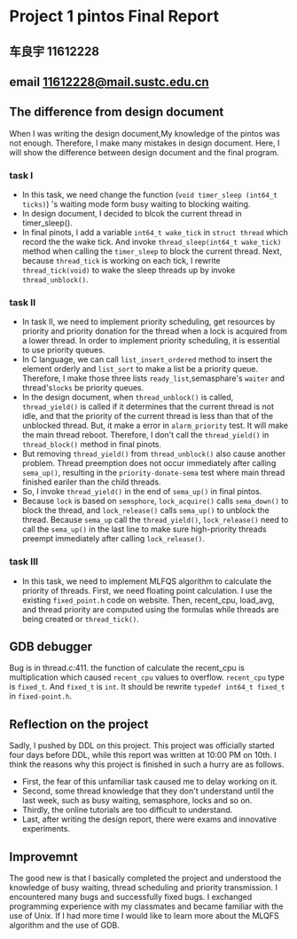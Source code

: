 # Project 1 pintos Final Report
## 车良宇 11612228
## email 11612228@mail.sustc.edu.cn
## The difference from design document
When I was writing the design document,My knowledge of the pintos was not enough. Therefore, I make many mistakes in design document. Here, I will show the difference between design document and the final program. 
### task I
- In this task, we need change the function (`void timer_sleep (int64_t ticks)`) 's waiting mode form busy waiting to blocking waiting.   
- In design document, I decided to blcok the current thread in timer_sleep().   
- In final pinots, I add a variable `int64_t wake_tick` in `struct thread` which record the the wake tick. And invoke `thread_sleep(int64_t wake_tick)` method when calling the `timer_sleep` to block the current thread. Next, because `thread_tick` is working on each tick, I rewrite `thread_tick(void)` to wake the sleep threads up by invoke `thread_unblock()`. 
### task II
- In task II, we need to implement priority scheduling, get resources by priority and  priority donation for the thread when a lock is acquired from a lower thread. In order to implement priority scheduling, it is essential to use priority queues.   
- In C language, we can call `list_insert_ordered` method to insert the element orderly and `list_sort` to make a list be a priority queue. Therefore, I make those three lists `ready_list`,semasphare's `waiter` and thread's`locks` be priority queues. 
- In the design document, when `thread_unblock()` is called, `thread_yield()` is called if it determines that the current thread is not idle, and that the priority of the current thread is less than that of the unblocked thread. But, it make a error in `alarm_priority` test. It will make the main thread reboot. Therefore, I don't call the `thread_yield()` in `thread_block()` method in final pinots. 
- But removing `thread_yield()` from `thread_unblock()` also cause another problem. Thread preemption does not occur immediately after calling `sema_up()`, resulting in the `priority-donate-sema` test where main thread finished eariler than the child threads. 
- So, I invoke `thread_yield()` in the end of `sema_up()` in final pintos.
- Because `lock` is based on `semsphore`, `lock_acquire()` calls `sema_down()` to block the thread, and `lock_release()` calls `sema_up()` to unblock the thread. Because `sema_up` call the `thread_yield()`,  `lock_release()` need to call the `sema_up()` in the last line to make sure high-priority threads preempt immediately after calling `lock_release()`.
### task III
- In this task, we need to implement MLFQS algorithm to calculate the priority of threads. First, we need floating point calculation. I use the existing `fixed_point.h` code on website. Then, recent_cpu, load_avg, and thread priority are computed using the formulas while threads are being created or `thread_tick()`.

## GDB debugger

Bug is in thread.c:411. the function of calculate the recent_cpu is multiplication which caused `recent_cpu` values to overflow. `recent_cpu` type is `fixed_t`. And `fixed_t` is `int`. It should be rewrite `typedef int64_t fixed_t` in `fixed-point.h`.

## Reflection on the project
Sadly, I pushed by DDL on this project. This project was officially started four days before DDL, while this report was written at 10:00 PM on 10th. I think the reasons why this project is finished in such a hurry are as follows.
- First, the fear of this unfamiliar task caused me to delay working on it. 
- Second, some thread knowledge that they don't understand until the last week, such as busy waiting, semasphore, locks and so on.
- Thirdly, the online tutorials are too difficult to understand.
- Last, after writing the design report, there were exams and innovative experiments.
## Improvemnt
The good new is that I basically completed the project and understood the knowledge of busy waiting, thread scheduling and priority transmission. 
I encountered many bugs and successfully fixed bugs. I exchanged programming experience with my classmates and became familiar with the use of Unix.
If I had more time I would like to learn more about the MLQFS algorithm and the use of GDB.
